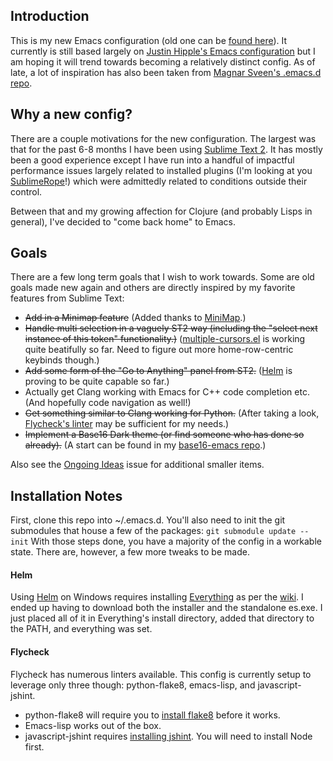 Introduction
------------
This is my new Emacs configuration (old one can be [found here](https://github.com/ryanwersal/hipplej-emacs)). It currently is still based largely on [Justin Hipple's Emacs configuration](https://github.com/hipplej/hipplej-emacs) but I am hoping it will trend towards becoming a relatively distinct config. As of late, a lot of inspiration has also been taken from [Magnar Sveen's .emacs.d repo](https://github.com/magnars/.emacs.d/).

Why a new config?
-----------------
There are a couple motivations for the new configuration. The largest was that for the past 6-8 months I have been using [Sublime Text 2](http://www.sublimetext.com/). It has mostly been a good experience except I have run into a handful of impactful performance issues largely related to installed plugins (I'm looking at you [SublimeRope](http://www.sublimetext.com/)!) which were admittedly related to conditions outside their control. 

Between that and my growing affection for Clojure (and probably Lisps in general), I've decided to "come back home" to Emacs. 

Goals
-----
There are a few long term goals that I wish to work towards. Some are old goals made new again and others are directly inspired by my favorite features from Sublime Text:

- ~~Add in a Minimap feature~~ (Added thanks to [MiniMap](http://www.emacswiki.org/emacs/MiniMap).)
- ~~Handle multi selection in a vaguely ST2 way (including the "select next instance of this token" functionality.)~~ ([multiple-cursors.el](https://github.com/magnars/multiple-cursors.el) is working quite beatifully so far. Need to figure out more home-row-centric keybinds though.)
- ~~Add some form of the "Go to Anything" panel from ST2.~~ ([Helm](https://github.com/emacs-helm/helm) is proving to be quite capable so far.)
- Actually get Clang working with Emacs for C++ code completion etc. (And hopefully code navigation as well!)
- ~~Get something similar to Clang working for Python.~~ (After taking a look, [Flycheck's linter](https://github.com/lunaryorn/flycheck) may be sufficient for my needs.)
- ~~Implement a Base16 Dark theme (or find someone who has done so already).~~ (A start can be found in my [base16-emacs repo](https://github.com/ryanwersal/base16-emacs/blob/master/base16-dark-theme.el).)

Also see the [Ongoing Ideas](https://github.com/ryanwersal/emacs-config/issues/1) issue for additional smaller items.

Installation Notes
------------------
First, clone this repo into ~/.emacs.d. You'll also need to init the git submodules that house a few of the packages: 
```git submodule update --init```
With those steps done, you have a majority of the config in a workable state. There are, however, a few more tweaks to be made.

#### Helm
Using [Helm](https://github.com/emacs-helm/helm) on Windows requires installing [Everything](http://www.voidtools.com/download.php) as per the [wiki](https://github.com/emacs-helm/helm/wiki#wiki-windowsspecificity). I ended up having to download both the installer and the standalone es.exe. I just placed all of it in Everything's install directory, added that directory to the PATH, and everything was set. 

#### Flycheck
Flycheck has numerous linters available. This config is currently setup to leverage only three though: python-flake8, emacs-lisp, and javascript-jshint. 
 - python-flake8 will require you to [install flake8](https://pypi.python.org/pypi/flake8) before it works.
 - Emacs-lisp works out of the box.
 - javascript-jshint requires [installing jshint](http://www.jshint.com/install/). You will need to install Node first.
